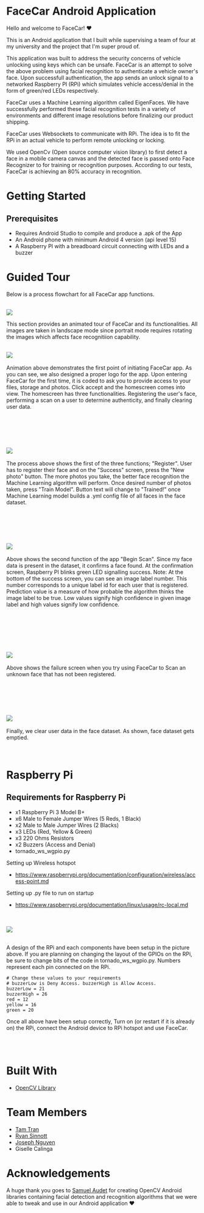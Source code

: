<h1><strong>FaceCar Android Application</strong></h1>

Hello and welcome to FaceCar! :heart:

This is an Android application that I built while supervising a team of four at my university and the project that I'm super
proud of. 

This application was built to address the security concerns of vehicle unlocking using keys which can be unsafe. 
FaceCar is an attempt to solve the above problem using facial recognition to authenticate a vehicle owner's face. 
Upon successfull authentication, the app sends an unlock signal to a networked Raspberry PI (RPi) which simulates vehicle
access/denial in the form of green/red LEDs respectively. 

FaceCar uses a Machine Learning algorithm called EigenFaces. We have successfully performed these facial recognition tests
in a variety of environments and different image resolutions before finalizing our product shipping. 

FaceCar uses Websockets to communicate with RPi. The idea is to fit the RPi in an actual vehicle to perform remote unlocking or
locking. 

We used OpenCv (Open source computer vision library) to first detect a face in a mobile camera canvas and the detected face 
is passed onto Face Recognizer to for training or recognition purposes. According to our tests, FaceCar is achieving an 
80% accuracy in recognition. 


<h1><strong>Getting Started</strong></h1>

<h2><strong>Prerequisites</strong></h2>

- Requires Android Studio to compile and produce a .apk of the App
- An Android phone with minimum Android 4 version (api level 15)
- A Raspberry PI with a breadboard circuit connecting with LEDs and a buzzer


<h1><strong>Guided Tour</strong></h1>

Below is a process flowchart for all FaceCar app functions.
<br><br>

![](https://github.com/waleeedahmed/Android_FaceCar/blob/master/app/Blank_Diagram.jpeg)

This section provides an animated tour of FaceCar and its functionalities. All images are taken in landscape mode since portrait
mode requires rotating the images which affects face recognitiion capability. 
<br><br>

![](https://github.com/waleeedahmed/Android_FaceCar/blob/master/app/fc1.gif)
<br><br>
Animation above demonstrates the first point of initiating FaceCar app. As you can see, we also designed a proper logo 
for the app. Upon entering FaceCar for the first time, it is coded to ask you to provide access to your files, storage and 
photos. Click accept and the homescreen comes into view. 
The homescreen has three functionalities. Registering the user's face, performing a scan on a user to determine authenticity, and
finally clearing user data. 
<br><br><br><br><br><br> 


![](https://github.com/waleeedahmed/Android_FaceCar/blob/master/app/fc2.gif)
<br><br>
The process above shows the first of the three functions; "Register". User has to register their face and on the "Success" screen,
press the "New photo" button. The more photos you take, the better face recognition the Machine Learning algorithm will perform.
Once desired number of photos taken, press "Train Model". Button text will change to "Trained!" once Machine Learning model builds
a .yml config file of all faces in the face dataset.
<br><br><br><br><br><br>


![](https://github.com/waleeedahmed/Android_FaceCar/blob/master/app/fc3.gif)
<br><br>
Above shows the second function  of the app "Begin Scan". Since my face data is present in the dataset, it confirms a face found. 
At the confirmation screen, Raspberry PI blinks green LED signalling success. 
Note: At the bottom of the success screen, you can see an image label number. This number corresponds to a unique label id for each
user that is registered. Prediction value is a measure of how probable the algorithm thinks the image label to be true. Low values
signify high confidence in given image label and high values signify low confidence.    
<br><br><br><br><br><br>


![](https://github.com/waleeedahmed/Android_FaceCar/blob/master/app/fc4.1.gif)
<br><br>
Above shows the failure screen when you try using FaceCar to Scan an unknown face that has not been registered. 
<br><br><br><br><br><br>


![](https://github.com/waleeedahmed/Android_FaceCar/blob/master/app/fc5.gif)
<br><br>
Finally, we clear user data in the face dataset. As shown, face dataset gets emptied.
<br><br><br>


<h1><strong>Raspberry Pi</strong></h1>
  
  <h2><strong>Requirements for Raspberry Pi</strong></h2>
  
- x1 Raspberry Pi 3 Model B+
- x6 Male to Female Jumper Wires (5 Reds, 1 Black)
- x2 Male to Male Jumper Wires (2 Blacks)
- x3 LEDs (Red, Yellow & Green)
- x3 220 Ohms Resistors
- x2 Buzzers (Access and Denial)
- tornado_ws_wgpio.py

Setting up Wireless hotspot
-	https://www.raspberrypi.org/documentation/configuration/wireless/access-point.md

Setting up .py file to run on startup
-	https://www.raspberrypi.org/documentation/linux/usage/rc-local.md
<br><br><br>

![](https://github.com/mtamtran/Android_FaceCar/blob/master/app/RPI.png)

<br>
A design of the RPi and each components have been setup in the picture above.
If you are planning on changing the layout of the GPIOs on the RPi, be sure to change bits of the code in tornado_ws_wgpio.py. Numbers represent each pin connected on the RPi.

```
# Change these values to your requirements
# buzzerLow is Deny Access. buzzerHigh is Allow Access.
buzzerLow = 21
buzzerHigh = 26
red = 12
yellow = 16
green = 20
```

Once all above have been setup correctly, Turn on (or restart if it is already on) the RPi, connect the Android device to RPi hotspot and use FaceCar.

<br><br>

<h1><strong>Built With</strong></h1>

- <a href = "https://opencv.org/">OpenCV Library</a>

<h1><strong>Team Members</strong></h1>

- <a href = "https://github.com/mtamtran">Tam Tran</a>
- <a href = "https://github.com/ryansinnott1991">Ryan Sinnott</a>
- <a href = "https://www.linkedin.com/in/joseph-nguyen-tran-594a80174/">Joseph Nguyen</a>
- Giselle Calinga

<h1><strong>Acknowledgements</strong></h1>

A huge thank you goes to <a href = "https://github.com/saudet">Samuel Audet</a> for creating OpenCV Android libraries containing
facial detection and recognition algorithms that we were able to tweak and use in our Android application :heart: 


